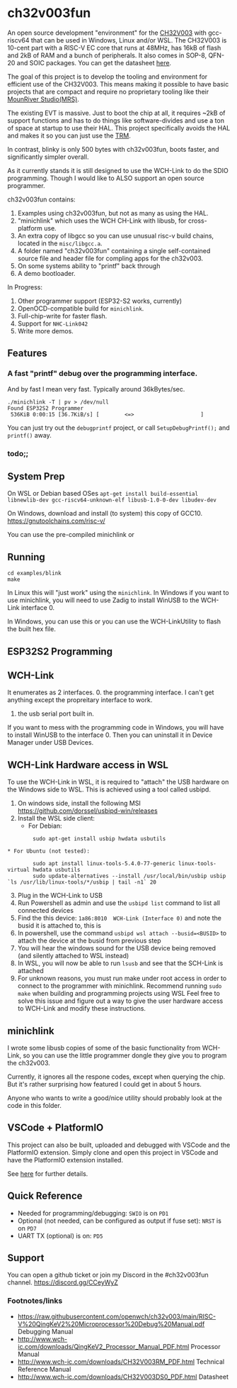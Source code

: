 # ch32v003fun

An open source development "environment" for the [CH32V003](http://www.wch-ic.com/products/CH32V003.html) with gcc-riscv64 that can be used in Windows, Linux and/or WSL.  The CH32V003 is 10-cent part with a RISC-V EC core that runs at 48MHz, has 16kB of flash and 2kB of RAM and a bunch of peripherals.  It also comes in SOP-8, QFN-20 and SOIC packages.  You can get the datasheet [here](http://www.wch-ic.com/downloads/CH32V003DS0_PDF.html).

The goal of this project is to develop the tooling and environment for efficient use of the CH32V003.  This means making it possible to have basic projects that are compact and require no proprietary tooling like their [MounRiver Studio(MRS)](http://www.wch-ic.com/products/www.mounriver.com/).

The existing EVT is massive.  Just to boot the chip at all, it requires ~2kB of support functions and has to do things like software-divides and use a ton of space at startup to use their HAL.  This project specifically avoids the HAL and makes it so you can just use the [TRM](http://www.wch-ic.com/downloads/CH32V003RM_PDF.html).

In contrast, blinky is only 500 bytes with ch32v003fun, boots faster, and significantly simpler overall.

As it currently stands it is still designed to use the WCH-Link to do the SDIO programming.  Though I would like to ALSO support an open source programmer.

ch32v003fun contains:
1. Examples using ch32v003fun, but not as many as using the HAL.
2. "minichlink" which uses the WCH CH-Link with libusb, for cross-platform use.
3. An extra copy of libgcc so you can use unusual risc-v build chains, located in the `misc/libgcc.a`.
4. A folder named "ch32v003fun" containing a single self-contained source file and header file for compling apps for the ch32v003.
5. On some systems ability to "printf" back through
6. A demo bootloader.

In Progress:
1. Other programmer support (ESP32-S2 works, currently)
2. OpenOCD-compatible build for `minichlink`.
3. Full-chip-write for faster flash.
4. Support for `NHC-Link042`
5. Write more demos.

## Features

### A fast "printf" debug over the programming interface.

And by fast I mean very fast. Typically around 36kBytes/sec. 

```
./minichlink -T | pv > /dev/null
Found ESP32S2 Programmer
 536KiB 0:00:15 [36.7KiB/s] [        <=>                     ]
```

You can just try out the `debugprintf` project, or call `SetupDebugPrintf();` and `printf()` away.

### todo;;


## System Prep

On WSL or Debian based OSes `apt-get install build-essential libnewlib-dev gcc-riscv64-unknown-elf libusb-1.0-0-dev libudev-dev`

On Windows, download and install (to system) this copy of GCC10. https://gnutoolchains.com/risc-v/

You can use the pre-compiled minichlink or 

## Running

```
cd examples/blink
make
```

In Linux this will "just work" using the `minichlink`.   In Windows if you want to use minichlink, you will need to use Zadig to install WinUSB to the WCH-Link interface 0.

In Windows, you can use this or you can use the WCH-LinkUtility to flash the built hex file.

## ESP32S2 Programming

## WCH-Link

It enumerates as 2 interfaces.
0. the programming interface.  I can't get anything except the propreitary interface to work.
1. the usb serial port built in.

If you want to mess with the programming code in Windows, you will have to install WinUSB to the interface 0.  Then you can uninstall it in Device Manager under USB Devices.

## WCH-Link Hardware access in WSL
To use the WCH-Link in WSL, it is required to "attach" the USB hardware on the Windows side to WSL.  This is achieved using a tool called usbipd.

1. On windows side, install the following MSI https://github.com/dorssel/usbipd-win/releases
2. Install the WSL side client:
    * For Debian: 
```
        sudo apt-get install usbip hwdata usbutils
```
    * For Ubuntu (not tested):
```
        sudo apt install linux-tools-5.4.0-77-generic linux-tools-virtual hwdata usbutils
        sudo update-alternatives --install /usr/local/bin/usbip usbip `ls /usr/lib/linux-tools/*/usbip | tail -n1` 20
```
3. Plug in the WCH-Link to USB
4. Run Powershell as admin and use the `usbipd list` command to list all connected devices
5. Find the this device: `1a86:8010  WCH-Link (Interface 0)` and note the busid it is attached to, this is 
6. In powershell, use the command `usbipd wsl attach --busid=<BUSID>` to attach the device at the busid from previous step
7. You will hear the windows sound for the USB device being removed (and silently attached to WSL instead)
8. In WSL, you will now be able to run `lsusb` and see that the SCH-Link is attached
9. For unknown reasons, you must run make under root access in order to connect to the programmer with minichlink.  Recommend running `sudo make` when building and programming projects using WSL
Feel free to solve this issue and figure out a way to give the user hardware access to WCH-Link and modify these instructions.

## minichlink

I wrote some libusb copies of some of the basic functionality from WCH-Link, so you can use the little programmer dongle they give you to program the ch32v003. 

Currently, it ignores all the respone codes, except when querying the chip.  But it's rather surprising how featured I could get in about 5 hours.

Anyone who wants to write a good/nice utility should probably look at the code in this folder.

## VSCode + PlatformIO

This project can also be built, uploaded and debugged with VSCode and the PlatformIO extension. Simply clone and open this project in VSCode and have the PlatformIO extension installed.

See [here](https://github.com/Community-PIO-CH32V/platform-ch32v) for further details.

## Quick Reference
 * Needed for programming/debugging: `SWIO` is on `PD1`
 * Optional (not needed, can be configured as output if fuse set): `NRST` is on `PD7`
 * UART TX (optional) is on: `PD5`

## Support

You can open a github ticket or join my Discord in the #ch32v003fun channel. https://discord.gg/CCeyWyZ

### Footnotes/links

 * https://raw.githubusercontent.com/openwch/ch32v003/main/RISC-V%20QingKeV2%20Microprocessor%20Debug%20Manual.pdf Debugging Manual
 * http://www.wch-ic.com/downloads/QingKeV2_Processor_Manual_PDF.html Processor Manual
 * http://www.wch-ic.com/downloads/CH32V003RM_PDF.html Technical Reference Manual
 * http://www.wch-ic.com/downloads/CH32V003DS0_PDF.html Datasheet

